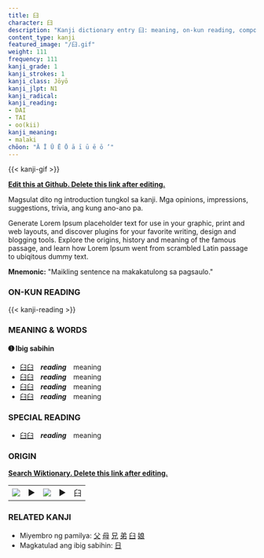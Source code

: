 ```yaml
---
title: 臼
character: 臼
description: "Kanji dictionary entry 臼: meaning, on-kun reading, compounds, origin, related kanji"
content_type: kanji
featured_image: "/臼.gif"
weight: 111
frequency: 111
kanji_grade: 1
kanji_strokes: 1
kanji_class: Jōyō
kanji_jlpt: N1
kanji_radical: 
kanji_reading: 
- DAI
- TAI
- oo(kii)
kanji_meaning:
- malaki
chōon: "Ā Ī Ū Ē Ō ā ī ū ē ō ’"
---
```

[//]: # (Don't edit the line below. Kanji animated GIF code is automatically generated.)
{{< kanji-gif >}}

[//]: # (Edit below this line.)

**[Edit this at Github. Delete this link after editing.](https://github.com/tim0g/tim/tree/main/content/kanji/臼/index.md)**

Magsulat dito ng introduction tungkol sa kanji. Mga opinions, impressions, suggestions, trivia, ang kung ano-ano pa.

Generate Lorem Ipsum placeholder text for use in your graphic, print and web layouts, and discover plugins for your favorite writing, design and blogging tools. Explore the origins, history and meaning of the famous passage, and learn how Lorem Ipsum went from scrambled Latin passage to ubiqitous dummy text.
 
**Mnemonic:** "Maikling sentence na makakatulong sa pagsaulo."

### ON-KUN READING

[//]: # (Don't edit the line below. ON-KUN READING code is automatically generated.)
{{< kanji-reading >}}

### MEANING & WORDS

#### ➊ **Ibig sabihin**
  - [臼](../臼)[臼](../臼)　***reading***　meaning
  - [臼](../臼)[臼](../臼)　***reading***　meaning
  - [臼](../臼)[臼](../臼)　***reading***　meaning
  - [臼](../臼)[臼](../臼)　***reading***　meaning

### SPECIAL READING
  - [臼](../臼)[臼](../臼)　***reading***　meaning

### ORIGIN

**[Search Wiktionary. Delete this link after editing.](https://wiktionary.org/wiki/臼)**
<table class="kanji-table"><tr><td>
<img src="60px-臼-bronze.svg.png">
</td><td>▶</td><td>
<img src="60px-臼-oracle.svg.png">
</td><td>▶</td>
<td class="kanji-origin">臼</td>
</tr></table>

### RELATED KANJI
- Miyembro ng pamilya: [父](../父) [母](../母) [兄](../兄) [弟](../弟) [臼](../臼) [娘](../娘)
- Magkatulad ang ibig sabihin: [日](../日)
